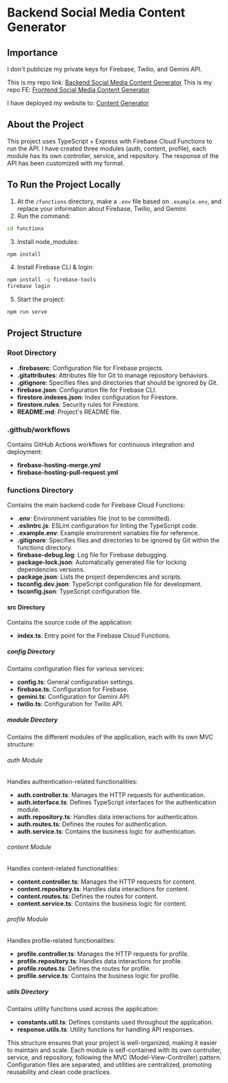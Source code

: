 # Backend Social Media Content Generator

## Importance
I don't publicize my private keys for Firebase, Twilio, and Gemini API. 

This is my repo link: [Backend Social Media Content Generator](https://github.com/Toan-Dang/Backend-social-media-content-generator)
This is my repo FE: [Frontend Social Media Content Generator](https://github.com/Toan-Dang/social-media-content-generator)

I have deployed my website to: [Content Generator](https://content-generator-98bba.web.app/)

## About the Project
This project uses TypeScript + Express with Firebase Cloud Functions to run the API. I have created three modules (auth, content, profile), each module has its own controller, service, and repository. The response of the API has been customized with my format.

## To Run the Project Locally
1. At the `/functions` directory, make a `.env` file based on `.example.env`, and replace your information about Firebase, Twilio, and Gemini.
2. Run the command:
```sh
cd functions
```

3. Install node_modules:
```sh
npm install
```

4. Install Firebase CLI & login:
```sh
npm install -g firebase-tools
firebase login
```

5. Start the project:
```sh
npm run serve
```

## Project Structure

### Root Directory
- **.firebaserc**: Configuration file for Firebase projects.
- **.gitattributes**: Attributes file for Git to manage repository behaviors.
- **.gitignore**: Specifies files and directories that should be ignored by Git.
- **firebase.json**: Configuration file for Firebase CLI.
- **firestore.indexes.json**: Index configuration for Firestore.
- **firestore.rules**: Security rules for Firestore.
- **README.md**: Project's README file.

### .github/workflows
Contains GitHub Actions workflows for continuous integration and deployment:
- **firebase-hosting-merge.yml**
- **firebase-hosting-pull-request.yml**

### functions Directory
Contains the main backend code for Firebase Cloud Functions:
- **.env**: Environment variables file (not to be committed).
- **.eslintrc.js**: ESLint configuration for linting the TypeScript code.
- **.example.env**: Example environment variables file for reference.
- **.gitignore**: Specifies files and directories to be ignored by Git within the functions directory.
- **firebase-debug.log**: Log file for Firebase debugging.
- **package-lock.json**: Automatically generated file for locking dependencies versions.
- **package.json**: Lists the project dependencies and scripts.
- **tsconfig.dev.json**: TypeScript configuration file for development.
- **tsconfig.json**: TypeScript configuration file.

#### src Directory
Contains the source code of the application:
- **index.ts**: Entry point for the Firebase Cloud Functions.

##### config Directory
Contains configuration files for various services:
- **config.ts**: General configuration settings.
- **firebase.ts**: Configuration for Firebase.
- **gemini.ts**: Configuration for Gemini API.
- **twilio.ts**: Configuration for Twilio API.

##### module Directory
Contains the different modules of the application, each with its own MVC structure:

###### auth Module
Handles authentication-related functionalities:
- **auth.controller.ts**: Manages the HTTP requests for authentication.
- **auth.interface.ts**: Defines TypeScript interfaces for the authentication module.
- **auth.repository.ts**: Handles data interactions for authentication.
- **auth.routes.ts**: Defines the routes for authentication.
- **auth.service.ts**: Contains the business logic for authentication.

###### content Module
Handles content-related functionalities:
- **content.controller.ts**: Manages the HTTP requests for content.
- **content.repository.ts**: Handles data interactions for content.
- **content.routes.ts**: Defines the routes for content.
- **content.service.ts**: Contains the business logic for content.

###### profile Module
Handles profile-related functionalities:
- **profile.controller.ts**: Manages the HTTP requests for profile.
- **profile.repository.ts**: Handles data interactions for profile.
- **profile.routes.ts**: Defines the routes for profile.
- **profile.service.ts**: Contains the business logic for profile.

##### utils Directory
Contains utility functions used across the application:
- **constants.util.ts**: Defines constants used throughout the application.
- **response.utils.ts**: Utility functions for handling API responses.

This structure ensures that your project is well-organized, making it easier to maintain and scale. Each module is self-contained with its own controller, service, and repository, following the MVC (Model-View-Controller) pattern. Configuration files are separated, and utilities are centralized, promoting reusability and clean code practices.